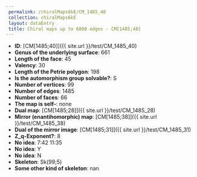 ```yaml
--- 
 permalink: /chiralMaps6kE/CM_1485_40 
 collection: chiralMaps6kE
 layout: dataEntry
 title: Chiral maps up to 6000 edges - CM[1485;40]
---
```


- **ID**: [CM[1485;40]]({{ site.url }}/test/CM_1485_40)
- **Genus of the underlying surface**: 661
- **Length of the face**: 45
- **Valency**: 30
- **Length of the Petrie polygon**: 198
- **Is the automorphism group solvable?**: S
- **Number of vertices**: 99
- **Number of edges**: 1485
- **Number of faces**: 66
- **The map is self-**: none
- **Dual map**: [CM[1485;28]]({{ site.url }}/test/CM_1485_28)
- **Mirror (enantihomorphic) map**: [CM[1485;38]]({{ site.url }}/test/CM_1485_38)
- **Dual of the mirror image**: [CM[1485;31]]({{ site.url }}/test/CM_1485_31)
- **Z_q-Exponent?**: 8
- **No idea**:  7:42 11:35
- **No idea**: Y
- **No idea**: N
- **Skeleton**: Sk(99;5)
- **Some other kind of skeleton**: nan
